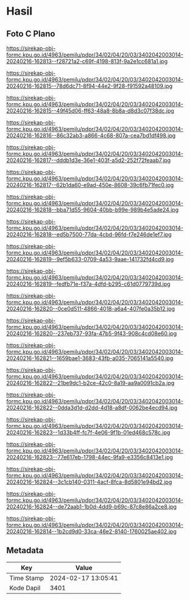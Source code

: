 # Hasil

## Foto C Plano

https://sirekap-obj-formc.kpu.go.id/4963/pemilu/pdpr/34/02/04/20/03/3402042003014-20240216-162813--f28721a2-c69f-4198-813f-9a2e1cc681a1.jpg

https://sirekap-obj-formc.kpu.go.id/4963/pemilu/pdpr/34/02/04/20/03/3402042003014-20240216-162815--78d6dc71-8f94-44e2-9f28-f91592a48109.jpg

https://sirekap-obj-formc.kpu.go.id/4963/pemilu/pdpr/34/02/04/20/03/3402042003014-20240216-162815--49f45d06-ff63-48a8-8b8a-d8d3c07f38dc.jpg

https://sirekap-obj-formc.kpu.go.id/4963/pemilu/pdpr/34/02/04/20/03/3402042003014-20240216-162816--86c32ab3-a866-4c68-807a-cea7bd1df498.jpg

https://sirekap-obj-formc.kpu.go.id/4963/pemilu/pdpr/34/02/04/20/03/3402042003014-20240216-162817--dddb1d3e-36e1-403f-a5d2-252f72feaab7.jpg

https://sirekap-obj-formc.kpu.go.id/4963/pemilu/pdpr/34/02/04/20/03/3402042003014-20240216-162817--62b1da60-e9ad-450e-8608-39c6fb71fec0.jpg

https://sirekap-obj-formc.kpu.go.id/4963/pemilu/pdpr/34/02/04/20/03/3402042003014-20240216-162818--bba71d55-9604-40bb-b99e-989b4e5ade24.jpg

https://sirekap-obj-formc.kpu.go.id/4963/pemilu/pdpr/34/02/04/20/03/3402042003014-20240216-162818--ed5b7500-77da-4cbd-96fd-f7e246de1ef7.jpg

https://sirekap-obj-formc.kpu.go.id/4963/pemilu/pdpr/34/02/04/20/03/3402042003014-20240216-162819--9ef5b633-0709-4a53-9aae-141732fd4cd9.jpg

https://sirekap-obj-formc.kpu.go.id/4963/pemilu/pdpr/34/02/04/20/03/3402042003014-20240216-162819--fedfb71e-f37a-4dfd-b295-c61d0779739d.jpg

https://sirekap-obj-formc.kpu.go.id/4963/pemilu/pdpr/34/02/04/20/03/3402042003014-20240216-162820--0ce0d511-4866-4018-a6a4-407fe0a35b12.jpg

https://sirekap-obj-formc.kpu.go.id/4963/pemilu/pdpr/34/02/04/20/03/3402042003014-20240216-162820--237eb737-93fa-47b5-9f43-908c4cd08e60.jpg

https://sirekap-obj-formc.kpu.go.id/4963/pemilu/pdpr/34/02/04/20/03/3402042003014-20240216-162821--1659bae1-3683-43fb-a035-7065141a5540.jpg

https://sirekap-obj-formc.kpu.go.id/4963/pemilu/pdpr/34/02/04/20/03/3402042003014-20240216-162822--21be9dc1-b2ce-42c0-8a19-aa9a0091cb2a.jpg

https://sirekap-obj-formc.kpu.go.id/4963/pemilu/pdpr/34/02/04/20/03/3402042003014-20240216-162822--0dda3d1d-d2dd-4d18-a8df-0062be4ecd94.jpg

https://sirekap-obj-formc.kpu.go.id/4963/pemilu/pdpr/34/02/04/20/03/3402042003014-20240216-162823--1d33b4ff-fc7f-4e06-9f1b-01ed468c578c.jpg

https://sirekap-obj-formc.kpu.go.id/4963/pemilu/pdpr/34/02/04/20/03/3402042003014-20240216-162823--77e617eb-1798-44ec-9fa9-e3356c8413e1.jpg

https://sirekap-obj-formc.kpu.go.id/4963/pemilu/pdpr/34/02/04/20/03/3402042003014-20240216-162824--3c1cb140-0311-4acf-8fca-8d5801e94bd2.jpg

https://sirekap-obj-formc.kpu.go.id/4963/pemilu/pdpr/34/02/04/20/03/3402042003014-20240216-162824--de72aab1-1b0d-4dd9-b69c-87c8e86a2ce8.jpg

https://sirekap-obj-formc.kpu.go.id/4963/pemilu/pdpr/34/02/04/20/03/3402042003014-20240216-162814--1b2cd9d0-33ca-46e2-8140-1760025ae402.jpg


## Metadata

| Key        | Value               |
| ---------- | ------------------- |
| Time Stamp | 2024-02-17 13:05:41 |
| Kode Dapil | 3401                |



